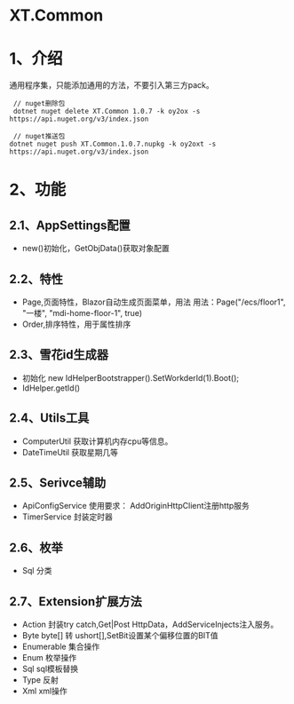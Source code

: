# XT.Common

# 1、介绍
通用程序集，只能添加通用的方法，不要引入第三方pack。
```
 // nuget删除包
 dotnet nuget delete XT.Common 1.0.7 -k oy2ox -s https://api.nuget.org/v3/index.json

 // nuget推送包
dotnet nuget push XT.Common.1.0.7.nupkg -k oy2oxt -s https://api.nuget.org/v3/index.json
```

# 2、功能
## 2.1、AppSettings配置
- new()初始化，GetObjData<T>()获取对象配置
## 2.2、特性
- Page,页面特性，Blazor自动生成页面菜单，用法 用法：Page("/ecs/floor1", "一楼", "mdi-home-floor-1", true)
- Order,排序特性，用于属性排序
## 2.3、雪花id生成器
-  初始化 new IdHelperBootstrapper().SetWorkderId(1).Boot();
- IdHelper.getId()
## 2.4、Utils工具
- ComputerUtil 获取计算机内存cpu等信息。
- DateTimeUtil 获取星期几等
## 2.5、Serivce辅助
- ApiConfigService 使用要求： AddOriginHttpClient注册http服务
- TimerService 封装定时器
## 2.6、枚举
- Sql 分类
## 2.7、Extension扩展方法
- Action 封装try catch,Get|Post HttpData，AddServiceInjects注入服务。
- Byte byte[] 转 ushort[],SetBit设置某个偏移位置的BIT值 
- Enumerable 集合操作
- Enum 枚举操作
- Sql sql模板替换
- Type 反射
- Xml xml操作

